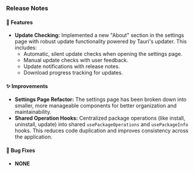 ### Release Notes

#### 🚀 Features

*   **Update Checking:** Implemented a new "About" section in the settings page with robust update functionality powered by Tauri's updater. This includes:
    *   Automatic, silent update checks when opening the settings page.
    *   Manual update checks with user feedback.
    *   Update notifications with release notes.
    *   Download progress tracking for updates.

#### ✨ Improvements

*   **Settings Page Refactor:** The settings page has been broken down into smaller, more manageable components for better organization and maintainability.
*   **Shared Operation Hooks:** Centralized package operations (like install, uninstall, update) into shared `usePackageOperations` and `usePackageInfo` hooks. This reduces code duplication and improves consistency across the application.

#### 🐛 Bug Fixes

*   **NONE**